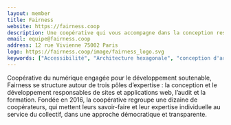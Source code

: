 ```yaml
---
layout: member
title: Fairness
website: https://fairness.coop
description: Une coopérative qui vous accompagne dans la conception responsable de vos projets Web et mobiles
email: equipe@fairness.coop
address: 12 rue Vivienne 75002 Paris
logo: https://fairness.coop/image/fairness_logo.svg
keywords: ["Accessibilité", "Architecture hexagonale", "conception d'architectures techniques", DDD, Développement, "Développement web", "Eco-conception", Formation, "Logiciels libres", "Numérique responsable", Php, Python, Svelte, React, Symfony, "Open Source"]
---
```

Coopérative du numérique engagée pour le développement soutenable, Fairness se structure autour de trois pôles d’expertise : la conception et le développement responsables de sites et applications web, l’audit et la formation. Fondée en 2016, la coopérative regroupe une dizaine de coopérateurs, qui mettent leurs savoir-faire et leur expertise individuelle au service du collectif, dans une approche démocratique et transparente.
